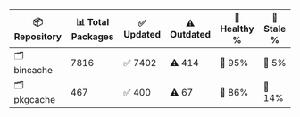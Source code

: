 | 📦 Repository | 📊 Total Packages | ✅ Updated | ⚠️ Outdated | 💚 Healthy % | 🔴 Stale % |
|---------------|-------------------|------------|-------------|-------------|------------|
| 🗂️ bincache | 7816 | ✅ 7402 | ⚠️ 414 | 💚 95% | 🔴 5% |
| 🗂️ pkgcache | 467 | ✅ 400 | ⚠️ 67 | 💚 86% | 🔴 14% |

